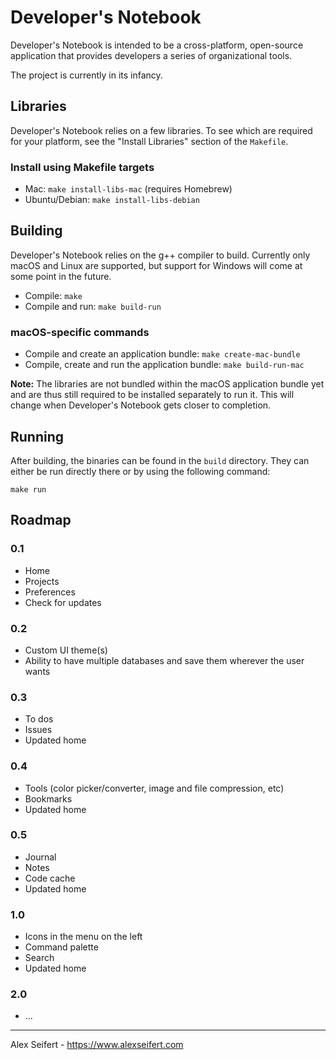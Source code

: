 # Developer's Notebook

Developer's Notebook is intended to be a cross-platform, open-source application that provides developers a series of organizational tools.

The project is currently in its infancy.


## Libraries

Developer's Notebook relies on a few libraries. To see which are required for your platform, see the "Install Libraries" section of the `Makefile`.

### Install using Makefile targets

- Mac: `make install-libs-mac` (requires Homebrew)
- Ubuntu/Debian: `make install-libs-debian`


## Building

Developer's Notebook relies on the g++ compiler to build. Currently only macOS and Linux are supported, but support for Windows will come at some point in the future.

- Compile: `make`
- Compile and run: `make build-run`

### macOS-specific commands

- Compile and create an application bundle: `make create-mac-bundle`
- Compile, create and run the application bundle: `make build-run-mac`

**Note:** The libraries are not bundled within the macOS application bundle yet and are thus still required to be installed separately to run it. This will change when Developer's Notebook gets closer to completion.


## Running

After building, the binaries can be found in the `build` directory. They can either be run directly there or by using the following command:

    make run


## Roadmap

### 0.1

- Home
- Projects
- Preferences
- Check for updates


### 0.2

- Custom UI theme(s)
- Ability to have multiple databases and save them wherever the user wants


### 0.3

- To dos
- Issues
- Updated home


### 0.4

- Tools (color picker/converter, image and file compression, etc)
- Bookmarks
- Updated home


### 0.5

- Journal
- Notes
- Code cache
- Updated home


### 1.0

- Icons in the menu on the left
- Command palette
- Search
- Updated home


### 2.0

- ...


---

Alex Seifert - https://www.alexseifert.com
